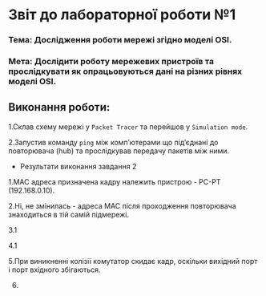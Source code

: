 # Звіт до лабораторної роботи №1

### Тема: Дослідження роботи мережі згідно моделі OSI.

### Мета: Дослідити роботу мережевих пристроїв та прослідкувати як опрацьовуються дані на різних рівнях моделі OSI.

## Виконання роботи:

1.Склав схему мережі у `Packet Tracer` та перейшов у `Simulation mode`.

2.Запустив команду `ping` між комп’ютерами що під’єднані до повторювача (hub) та прослідкував передачу пакетів між ними.

- Результати виконання завдання 2 

1.MAC адреса призначена кадру належить пристрою - PC-PT (192.168.0.10).

2.Ні, не змінилась - адреса MAC після проходження повторювача знаходиться в тій самій підмережі.

3.1

4.1

5.При виникненні колізії комутатор скидає кадр, оскільки вихідний порт і порт вхідного збігаються.

6.
